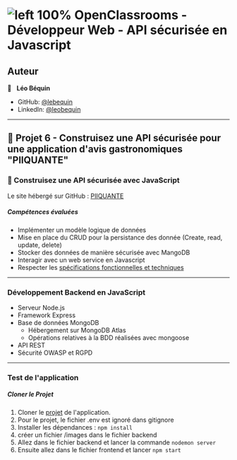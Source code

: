 # ![left 100%](https://github.com/thierry-laval/archives/blob/master/images/Logo_OpenClassrooms.png?raw=true) OpenClassrooms - Développeur Web - API sécurisée en Javascript
## Auteur

👤 &nbsp; **Léo Béquin**

* GitHub: [@lebequin](https://github.com/lebequin?tab=repositories "Cliquez pour voir mes projets")
* LinkedIn: [@leobequin](https://www.linkedin.com/in/leobequin/ "Visitez mon profil LinkedIn")

***
## 📎 Projet 6 - Construisez une API sécurisée pour une application d'avis gastronomiques "PIIQUANTE"

### 🔨 Construisez une API sécurisée avec JavaScript

Le site hébergé sur GitHub : [PIIQUANTE](https://github.com/lebequin/P6_Piiquante)

##### Compétences évaluées

* Implémenter un modèle logique de données
* Mise en place du CRUD pour la persistance des donnée (Create, read, update, delete)
* Stocker des données de manière sécurisée avec MangoDB
* Interagir avec un web service en Javascript
* Respecter les [spécifications fonctionnelles et techniques](https://s3.eu-west-1.amazonaws.com/course.oc-static.com/projects/DWJ_FR_P6/Requirements_DW_P6.pdf "voir les spécifications")

***

### Développement Backend en JavaScript

* Serveur Node.js
* Framework Express
* Base de données MongoDB
  * Hébergement sur MongoDB Atlas
  * Opérations relatives à la BDD réalisées avec mongoose
* API REST
* Sécurité OWASP et RGPD

***

### Test de l'application

##### Cloner le Projet

1. Cloner le <a href='https://github.com/lebequin/P6_Piiquante.git'>projet</a> de l'application.
2. Pour le projet, le fichier .env est ignoré dans gitignore
3. Installer les dépendances : `npm install`
4. créer un fichier /images dans le fichier backend
5. Allez dans le fichier backend et lancer la commande `nodemon server`
6. Ensuite allez dans le fichier frontend et lancer `npm start`

